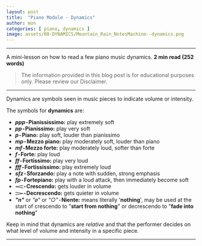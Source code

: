 ```yaml
---
layout: post
title:  "Piano Module - Dynamics"
author: mon
categories: [ piano, dynamics ]
image: assets/08-DYNAMICS/Mountain_Rain_NotesMachine--dynamics.png
---
```

---

A mini-lesson on how to read a few piano music dynamics. **2 min read (252 words)**

> The information provided in this blog post is for educational purposes only. Please review our Disclaimer.

---

Dynamics are symbols seen in music pieces to indicate volume or intensity.

The symbols for **dynamics** are:

- **_ppp_ - Pianississimo:** play extremely soft
- **_pp_ - Pianissimo:** play very soft
- **_p_ - Piano:** play soft, louder than pianissimo
- **_mp_ - Mezzo piano:** play moderately soft, louder than piano
- **_mf_ - Mezzo forte:** play moderately loud, softer than forte
- **_f_ - Forte:** play loud
- **_ff_ - Fortissimo:** play very loud
- **_fff_ - Fortississimo:** play extremely loud
- **_sfz_ - Sforzando:** play a note with sudden, strong emphasis
- **_fp_ - Fortepiano:** play with a loud attack, then immediately become soft
- **𝆒 - Crescendo:** gets louder in volume
- **𝆓 - Decrescendo:** gets quieter in volume
- **_"n"_** or _"ø"_ or _"○"_ - **Niente:** means literally '**nothing**', may be used at the start of crescendo to "**start from nothing**" or decrescendo to "**fade into nothing**"

Keep in mind that dynamics are _relative_ and that the performer decides on what level of volume and intensity in a specific piece.

---
